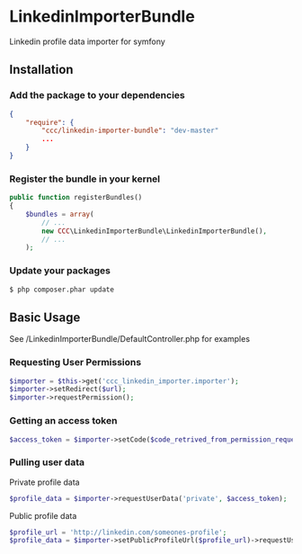 LinkedinImporterBundle
======================

Linkedin profile data importer for symfony

Installation
------------

### Add the package to your dependencies

``` json
{
    "require": {
        "ccc/linkedin-importer-bundle": "dev-master"
        ...
    }
}
```

### Register the bundle in your kernel

``` php
public function registerBundles()
{
    $bundles = array(
        // ...
        new CCC\LinkedinImporterBundle\LinkedinImporterBundle(),
        // ...
    );
```

### Update your packages

``` bash
$ php composer.phar update
```

Basic Usage
-----
See /LinkedinImporterBundle/DefaultController.php for examples

### Requesting User Permissions

``` php
$importer = $this->get('ccc_linkedin_importer.importer');
$importer->setRedirect($url);
$importer->requestPermission();
```

### Getting an access token

``` php
$access_token = $importer->setCode($code_retrived_from_permission_request)->requestAccessToken();
```

### Pulling user data

Private profile data
``` php
$profile_data = $importer->requestUserData('private', $access_token);
```

Public profile data
``` php
$profile_url = 'http://linkedin.com/someones-profile';
$profile_data = $importer->setPublicProfileUrl($profile_url)->requestUserData('public', $access_token);
```
